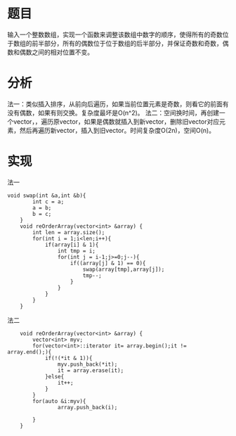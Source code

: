 # 题目
输入一个整数数组，实现一个函数来调整该数组中数字的顺序，使得所有的奇数位于数组的前半部分，所有的偶数位于位于数组的后半部分，并保证奇数和奇数，偶数和偶数之间的相对位置不变。
# 分析
法一：类似插入排序，从前向后遍历，如果当前位置元素是奇数，则看它的前面有没有偶数，如果有则交换。复杂度最坏是O(n^2)。
法二：空间换时间，再创建一个vector，，遍历原vector，如果是偶数就插入到新vector，删除旧vector对应元素，然后再遍历新vector，插入到旧vector。时间复杂度O(2n)，空间O(n)。
# 实现
法一
```
void swap(int &a,int &b){
        int c = a;
        a = b;
        b = c;
    }
    void reOrderArray(vector<int> &array) {
        int len = array.size();
        for(int i = 1;i<len;i++){
            if(array[i] & 1){
                int tmp = i;
                for(int j = i-1;j>=0;j--){
                    if((array[j] & 1) == 0){
                        swap(array[tmp],array[j]);
                        tmp--;
                    }
                }
            }
        }
    }
```
法二
```
	void reOrderArray(vector<int> &array) {
		vector<int> myv;
        for(vector<int>::iterator it= array.begin();it != array.end();){
            if(!(*it & 1)){
                myv.push_back(*it);
                it = array.erase(it);
            }else{
                it++;
            }
        }
        for(auto &i:myv){
                array.push_back(i);
            
        }
    }
```